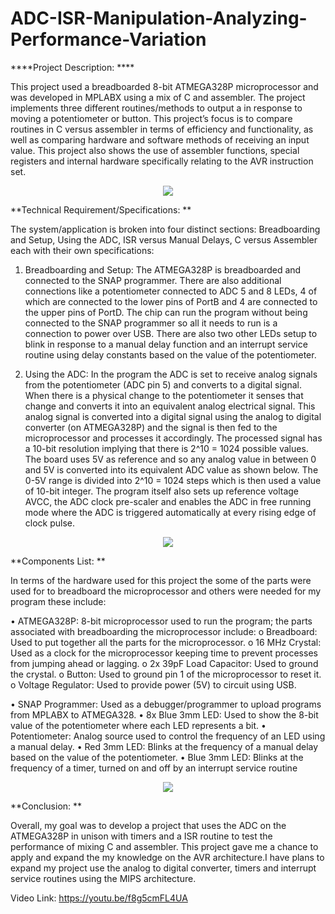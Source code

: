 # ADC-ISR-Manipulation-Analyzing-Performance-Variation

****Project Description: ****

This project used a breadboarded 8-bit ATMEGA328P microprocessor and was developed  in MPLABX using a mix of C and assembler. The project implements three different routines/methods to output a in response to moving a potentiometer or button. This project’s focus is to compare routines in C versus assembler in terms of efficiency and functionality, as well as comparing hardware and software methods of receiving an input value. This project also shows the use of assembler functions, special registers and internal hardware specifically relating to the AVR instruction set.

<p align="center">
  <img src="https://user-images.githubusercontent.com/89855894/152078545-409ecfed-6b2b-4fd0-b453-8d43c33b97bc.png" />
</p>

**Technical Requirement/Specifications: **

The system/application is broken into four distinct sections: Breadboarding and Setup, Using the ADC, ISR versus Manual Delays, C versus Assembler each with their own specifications:
1. Breadboarding and Setup: The ATMEGA328P is breadboarded and connected to the SNAP programmer. There are also additional connections like a potentiometer connected to ADC 5 and 8 LEDs, 4 of which are connected to the lower pins of PortB and 4 are connected to the upper pins of PortD. The chip can run the program without being connected to the SNAP programmer so all it needs to run is a connection to power over USB. There are also two other LEDs setup to blink in response to a manual delay function and an interrupt service routine using delay constants based on the value of the potentiometer.

2. Using the ADC: In the program the ADC is set to receive analog signals from the potentiometer (ADC pin 5) and converts to a digital signal. When there is a physical change to the potentiometer it senses that change and converts it into an equivalent analog electrical signal. This analog signal is converted into a digital signal using the analog to digital converter (on ATMEGA328P) and the signal is then fed to the microprocessor and processes it accordingly. The processed signal has a 10-bit resolution implying that there is 2^10 = 1024 possible values. The board uses 5V as reference and so any analog value in between 0 and 5V is converted into its equivalent ADC value as shown below. The 0-5V range is divided into 2^10 = 1024 steps which is then used a value of 10-bit integer. The program itself also sets up reference voltage AVCC, the ADC clock pre-scaler and enables the ADC in free running mode where the ADC is triggered automatically at every rising edge of clock pulse.

<p align="center">
  <img src="https://user-images.githubusercontent.com/89855894/152079279-a56b77f6-1476-4471-88c3-3434f2a4749c.png" />
</p>


**Components List: **

In terms of the hardware used for this project the some of the parts were used for to breadboard the microprocessor and others were needed for my program these include:

•	ATMEGA328P: 8-bit microprocessor used to run the program; the parts associated with breadboarding the microprocessor include:
o	Breadboard: Used to put together all the parts for the microprocessor.
o	16 MHz Crystal: Used as a clock for the microprocessor keeping time to prevent processes from jumping ahead or lagging.
o	2x 39pF Load Capacitor: Used to ground the crystal.
o	Button: Used to ground pin 1 of the microprocessor to reset it.
o	Voltage Regulator: Used to provide power (5V) to circuit using USB.

•	SNAP Programmer: Used as a debugger/programmer to upload programs from MPLABX to ATMEGA328.
•	8x Blue 3mm LED: Used to show the 8-bit value of the potentiometer where each LED represents a bit.
•	Potentiometer: Analog source used to control the frequency of an LED using a manual delay.
•	Red 3mm LED: Blinks at the frequency of a manual delay based on the value of the potentiometer.
•	Blue 3mm LED: Blinks at the frequency of a timer, turned on and off by an interrupt service routine

<p align="center">
  <img src="https://user-images.githubusercontent.com/89855894/152078795-f6a04385-58cb-4487-ba04-586f83ba5a35.png" />
</p>

**Conclusion: **

Overall, my goal was to develop a project that uses the ADC on the ATMEGA328P in unison with timers and a ISR routine to test the performance of mixing C and assembler. This project gave me a chance to apply and expand the my knowledge on the AVR architecture.I have plans to expand my project use the analog to digital converter, timers and interrupt service routines using the MIPS architecture.

Video Link:  https://youtu.be/f8g5cmFL4UA  


